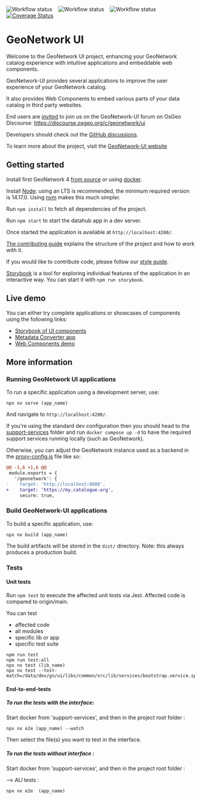 ![Workflow status](https://github.com/geonetwork/geonetwork-ui/actions/workflows/checks.yml/badge.svg) &nbsp;&nbsp; ![Workflow status](https://github.com/geonetwork/geonetwork-ui/actions/workflows/snyk-security.yml/badge.svg) &nbsp;&nbsp; ![Workflow status](https://github.com/geonetwork/geonetwork-ui/actions/workflows/artifacts.yml/badge.svg) &nbsp;&nbsp; [![Coverage Status](https://coveralls.io/repos/github/geonetwork/geonetwork-ui/badge.svg?branch=main)](https://coveralls.io/github/geonetwork/geonetwork-ui?branch=main)

# GeoNetwork UI

Welcome to the GeoNetwork UI project, enhancing your GeoNetwork catalog experience with intuitive applications and embeddable web components.

GeoNetwork-UI provides several applications to improve the user experience of your GeoNetwork catalog.

It also provides Web Components to embed various parts of your data catalog in third party websites.

End users are [invited](https://discourse.osgeo.org/t/about-the-geonetwork-ui-category/59280) to join us on the GeoNetwork-UI forum on OsGeo Discourse: https://discourse.osgeo.org/c/geonetwork/ui

Developers should check out the [GitHub discussions](https://github.com/geonetwork/geonetwork-ui/discussions).

To learn more about the project, visit the [GeoNetwork-UI website](https://geonetwork.github.io/geonetwork-ui/main/docs/)

## Getting started

Install first GeoNetwork 4 [from source](https://geonetwork-opensource.org/manuals/4.0.x/eng/users/install-guide/installing-from-source-code.html#building-running)
or using [docker](https://github.com/geonetwork/docker-geonetwork/tree/master/4.0.1).

Install [Node](https://nodejs.org/): using an LTS is recommended, the minimum required version is 14.17.0. Using [nvm](https://github.com/nvm-sh/nvm) makes this much simpler.

Run `npm install` to fetch all dependencies of the project.

Run `npm start` to start the datahub app in a dev server.

Once started the application is available at `http://localhost:4200/`.

[The contributing guide](CONTRIBUTING.md) explains the structure of the project and how to work with it.

If you would like to contribute code, please follow our [style guide](STYLEGUIDE.md).

[Storybook](https://storybook.js.org) is a tool for exploring individual features of the application in an interactive way.
You can start it with `npm run storybook`.

## Live demo

You can either try complete applications or showcases of components using the following links:

- [Storybook of UI components](https://geonetwork.github.io/geonetwork-ui/main/storybook/demo/)
- [Metadata Converter app](https://geonetwork.github.io/geonetwork-ui/main/apps/metadata-converter/)
- [Web Components demo](https://geonetwork.github.io/geonetwork-ui/main/demo/webcomponents/)

## More information

### Running GeoNetwork UI applications

To run a specific application using a development server, use:

```shell script
npx nx serve (app_name)
```

And navigate to `http://localhost:4200/`.

If you're using the standard dev configuration then you should head to the [support-services](support-services) folder and
run `docker compose up -d` to have the required support services running locally (such as GeoNetwork).

Otherwise, you can adjust the GeoNetwork instance used as a backend in the [proxy-config.js](proxy-config.js) file like so:

```diff
@@ -1,6 +1,6 @@
 module.exports = {
   '/geonetwork': {
-    target: 'http://localhost:8080',
+    target: 'https://my.catalogue.org',
     secure: true,
```

### Build GeoNetwork-UI applications

To build a specific application, use:

```shell script
npx nx build (app_name)
```

The build artifacts will be stored in the `dist/` directory. Note: this always produces a production build.

### Tests

#### Unit tests

Run `npm test` to execute the affected unit tests via Jest.
Affected code is compared to origin/main.

You can test

- affected code
- all modules
- specific lib or app
- specific test suite

```shell script
npm run test
npm run test:all
npx nx test (lib_name)
npx nx test --test-match=/data/dev/gn/ui/libs/common/src/lib/services/bootstrap.service.spec.ts
```

#### End-to-end-tests

##### To run the tests with the interface:

Start docker from 'support-services', and then in the project root folder :

```shell script
npx nx e2e (app_name) --watch
```

Then select the file(s) you want to test in the interface.

##### To run the tests without interface :

Start docker from 'support-services', and then in the project root folder :

--> ALl tests :

```shell script
npx nx e2e  (app_name)
```

